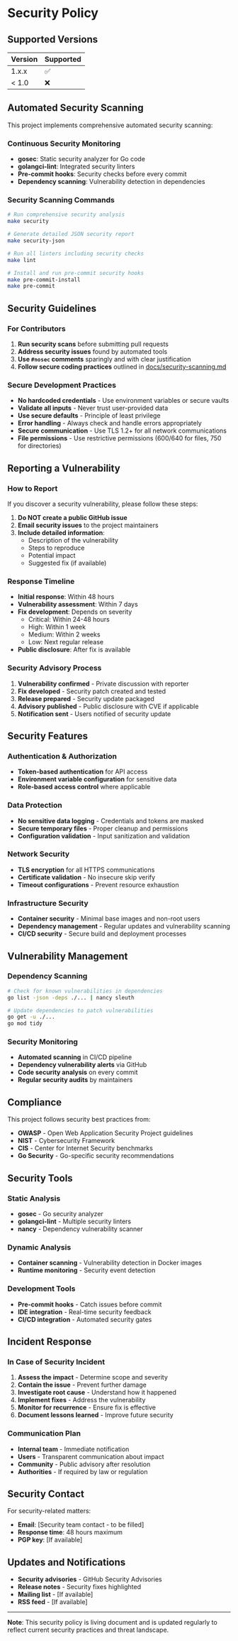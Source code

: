 # Security Policy

## Supported Versions

| Version | Supported          |
| ------- | ------------------ |
| 1.x.x   | :white_check_mark: |
| < 1.0   | :x:                |

## Automated Security Scanning

This project implements comprehensive automated security scanning:

### Continuous Security Monitoring

- **gosec**: Static security analyzer for Go code
- **golangci-lint**: Integrated security linters
- **Pre-commit hooks**: Security checks before every commit
- **Dependency scanning**: Vulnerability detection in dependencies

### Security Scanning Commands

```bash
# Run comprehensive security analysis
make security

# Generate detailed JSON security report
make security-json

# Run all linters including security checks
make lint

# Install and run pre-commit security hooks
make pre-commit-install
make pre-commit
```

## Security Guidelines

### For Contributors

1. **Run security scans** before submitting pull requests
2. **Address security issues** found by automated tools
3. **Use `#nosec` comments** sparingly and with clear justification
4. **Follow secure coding practices** outlined in [docs/security-scanning.md](docs/security-scanning.md)

### Secure Development Practices

- **No hardcoded credentials** - Use environment variables or secure vaults
- **Validate all inputs** - Never trust user-provided data
- **Use secure defaults** - Principle of least privilege
- **Error handling** - Always check and handle errors appropriately
- **Secure communication** - Use TLS 1.2+ for all network communications
- **File permissions** - Use restrictive permissions (600/640 for files, 750 for directories)

## Reporting a Vulnerability

### How to Report

If you discover a security vulnerability, please follow these steps:

1. **Do NOT create a public GitHub issue**
2. **Email security issues** to the project maintainers
3. **Include detailed information**:
   - Description of the vulnerability
   - Steps to reproduce
   - Potential impact
   - Suggested fix (if available)

### Response Timeline

- **Initial response**: Within 48 hours
- **Vulnerability assessment**: Within 7 days
- **Fix development**: Depends on severity
  - Critical: Within 24-48 hours
  - High: Within 1 week
  - Medium: Within 2 weeks
  - Low: Next regular release
- **Public disclosure**: After fix is available

### Security Advisory Process

1. **Vulnerability confirmed** - Private discussion with reporter
2. **Fix developed** - Security patch created and tested
3. **Release prepared** - Security update packaged
4. **Advisory published** - Public disclosure with CVE if applicable
5. **Notification sent** - Users notified of security update

## Security Features

### Authentication & Authorization

- **Token-based authentication** for API access
- **Environment variable configuration** for sensitive data
- **Role-based access control** where applicable

### Data Protection

- **No sensitive data logging** - Credentials and tokens are masked
- **Secure temporary files** - Proper cleanup and permissions
- **Configuration validation** - Input sanitization and validation

### Network Security

- **TLS encryption** for all HTTPS communications
- **Certificate validation** - No insecure skip verify
- **Timeout configurations** - Prevent resource exhaustion

### Infrastructure Security

- **Container security** - Minimal base images and non-root users
- **Dependency management** - Regular updates and vulnerability scanning
- **CI/CD security** - Secure build and deployment processes

## Vulnerability Management

### Dependency Scanning

```bash
# Check for known vulnerabilities in dependencies
go list -json -deps ./... | nancy sleuth

# Update dependencies to patch vulnerabilities
go get -u ./...
go mod tidy
```

### Security Monitoring

- **Automated scanning** in CI/CD pipeline
- **Dependency vulnerability alerts** via GitHub
- **Code security analysis** on every commit
- **Regular security audits** by maintainers

## Compliance

This project follows security best practices from:

- **OWASP** - Open Web Application Security Project guidelines
- **NIST** - Cybersecurity Framework
- **CIS** - Center for Internet Security benchmarks
- **Go Security** - Go-specific security recommendations

## Security Tools

### Static Analysis

- **gosec** - Go security analyzer
- **golangci-lint** - Multiple security linters
- **nancy** - Dependency vulnerability scanner

### Dynamic Analysis

- **Container scanning** - Vulnerability detection in Docker images
- **Runtime monitoring** - Security event detection

### Development Tools

- **Pre-commit hooks** - Catch issues before commit
- **IDE integration** - Real-time security feedback
- **CI/CD integration** - Automated security gates

## Incident Response

### In Case of Security Incident

1. **Assess the impact** - Determine scope and severity
2. **Contain the issue** - Prevent further damage
3. **Investigate root cause** - Understand how it happened
4. **Implement fixes** - Address the vulnerability
5. **Monitor for recurrence** - Ensure fix is effective
6. **Document lessons learned** - Improve future security

### Communication Plan

- **Internal team** - Immediate notification
- **Users** - Transparent communication about impact
- **Community** - Public advisory after resolution
- **Authorities** - If required by law or regulation

## Security Contact

For security-related matters:

- **Email**: [Security team contact - to be filled]
- **Response time**: 48 hours maximum
- **PGP key**: [If available]

## Updates and Notifications

- **Security advisories** - GitHub Security Advisories
- **Release notes** - Security fixes highlighted
- **Mailing list** - [If available]
- **RSS feed** - [If available]

---

**Note**: This security policy is living document and is updated regularly to reflect current security practices and threat landscape.